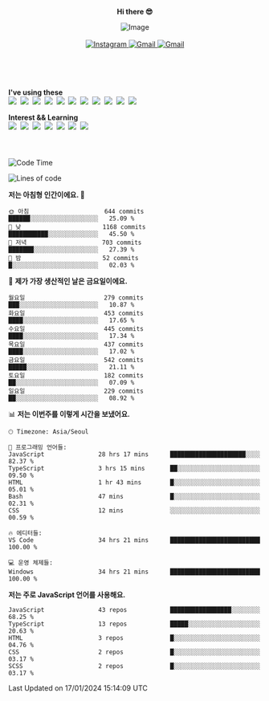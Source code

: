 <p align="center">
  <strong>Hi there 😎</strong>
</p>
<p align="center">
 <img src="https://github.com/newri0807/newri0807/assets/51315988/4a6fb530-b6e7-4156-ae8c-bd620836a7cc" alt="Image" align="center"/>
  <br/>
  <br/>
  <a href="https://www.instagram.com/_nm.87/">
    <img src="https://img.shields.io/badge/-Instagram-dd2a7b?style=flat-squaree&logo=instagram&logoColor=white" alt="Instagram" />
  </a>
  <a href="mailto:newri0807@gmail.com">
    <img src="https://img.shields.io/badge/-Gmail-d14836?style=flat-squaree&logo=Gmail&logoColor=white" alt="Gmail" />
  </a>
  <a href="https://twitter.com/Irwen215">
    <img src="https://img.shields.io/badge/Twitter-1DA1F2?style=flat-squaree&logo=twitter&logoColor=white" alt="Gmail" />
  </a>  
</p>

 
 
</p>
<br/>
<br/>
<br/>
<p align="left">
  <strong>I've using these </strong>
  <br/>
  <img src="https://img.shields.io/badge/Html5-E34F26?style=flat-square&logo=html5&logoColor=white"/></a>&nbsp 
  <img src="https://img.shields.io/badge/css-1572B6?style=flat-square&logo=css3&logoColor=white"/></a>&nbsp 
  <img src="https://img.shields.io/badge/Bootstrap-7952B3?style=flat-square&logo=Bootstrap&logoColor=white"/></a>&nbsp 
  <img src="https://img.shields.io/badge/Tailwind CSS-06B6D4?style=flat-square&amp;logo=Tailwind CSS&amp;logoColor=white"></a>&nbsp 
  <img src="https://img.shields.io/badge/Javascript-ffb13b?style=flat-square&logo=javascript&logoColor=white"/></a>&nbsp 
  <img src="https://img.shields.io/badge/jquery-0769AD?style=flat-square&logo=jquery&logoColor=white"/></a>&nbsp 
  <img src="https://img.shields.io/badge/C Sharp-239120?style=flat-square&logo=C Sharp&logoColor=white"/></a>&nbsp 
  <img src="https://img.shields.io/badge/.NET-512BD4?style=flat-square&logo=.NET&logoColor=white"/></a>&nbsp 
  <img src="https://img.shields.io/badge/MicrosoftSQLServer-CC2927?style=flat-square&logo=microsoft&logoColor=white"/></a>&nbsp
  <img src="https://img.shields.io/badge/Firebase-FFCA28?style=flat-square&logo=firebase&logoColor=white"/></a>&nbsp 
  <img src="https://img.shields.io/badge/react-61DAFB?style=flat-square&logo=react&logoColor=white"/></a>&nbsp  
</p>

<p align="left">
  <strong>Interest && Learning</strong>
  <br/>
  <img src="https://img.shields.io/badge/TypeScript-3178C6?style=flat-square&logo=TypeScript&logoColor=white"/>&nbsp 
  <img src="https://img.shields.io/badge/Next.js-000000?style=flat-square&logo=Next.js&logoColor=white"/></a>&nbsp  
  <img src="https://img.shields.io/badge/Node.js-339933?style=flat-square&logo=node.js&logoColor=white"/></a>&nbsp 
  <img src="https://img.shields.io/badge/nestjs-E0234E?style=flat-square&logo=nestjs&logoColor=white"/></a>&nbsp 
  <img src="https://img.shields.io/badge/MySQL-4479A1?style=flat-square&logo=MySQL&logoColor=white"/></a>&nbsp 
  <img src="https://img.shields.io/badge/Java-007396?style=flat-square&logo=Java&logoColor=white"/></a>&nbsp
  <img src="https://img.shields.io/badge/Sass-CC6699?style=flat-square&logo=Sass&logoColor=white"/></a>&nbsp 
</p>

&nbsp;
&nbsp;
###

<!--START_SECTION:waka-->
![Code Time](http://img.shields.io/badge/Code%20Time-725%20hrs%204%20mins-blue)

![Lines of code](https://img.shields.io/badge/%EC%A0%80%EB%8A%94%20%EC%97%AC%ED%83%9C%EA%B9%8C%EC%A7%80%20-3.3%20million%20%EC%A4%84%EC%9D%98%20%EC%BD%94%EB%93%9C%EB%A5%BC%20%EC%9E%91%EC%84%B1%ED%96%88%EC%96%B4%EC%9A%94.-blue)

**저는 아침형 인간이에요. 🐤** 

```text
🌞 아침                     644 commits         ██████░░░░░░░░░░░░░░░░░░░   25.09 % 
🌆 낮　                     1168 commits        ███████████░░░░░░░░░░░░░░   45.50 % 
🌃 저녁                     703 commits         ███████░░░░░░░░░░░░░░░░░░   27.39 % 
🌙 밤　                     52 commits          █░░░░░░░░░░░░░░░░░░░░░░░░   02.03 % 
```
📅 **제가 가장 생산적인 날은 금요일이에요.** 

```text
월요일                      279 commits         ███░░░░░░░░░░░░░░░░░░░░░░   10.87 % 
화요일                      453 commits         ████░░░░░░░░░░░░░░░░░░░░░   17.65 % 
수요일                      445 commits         ████░░░░░░░░░░░░░░░░░░░░░   17.34 % 
목요일                      437 commits         ████░░░░░░░░░░░░░░░░░░░░░   17.02 % 
금요일                      542 commits         █████░░░░░░░░░░░░░░░░░░░░   21.11 % 
토요일                      182 commits         ██░░░░░░░░░░░░░░░░░░░░░░░   07.09 % 
일요일                      229 commits         ██░░░░░░░░░░░░░░░░░░░░░░░   08.92 % 
```


📊 **저는 이번주를 이렇게 시간을 보냈어요.** 

```text
🕑︎ Timezone: Asia/Seoul

💬 프로그래밍 언어들: 
JavaScript               28 hrs 17 mins      █████████████████████░░░░   82.37 % 
TypeScript               3 hrs 15 mins       ██░░░░░░░░░░░░░░░░░░░░░░░   09.50 % 
HTML                     1 hr 43 mins        █░░░░░░░░░░░░░░░░░░░░░░░░   05.01 % 
Bash                     47 mins             █░░░░░░░░░░░░░░░░░░░░░░░░   02.31 % 
CSS                      12 mins             ░░░░░░░░░░░░░░░░░░░░░░░░░   00.59 % 

🔥 에디터들: 
VS Code                  34 hrs 21 mins      █████████████████████████   100.00 % 

💻 운영 체제들: 
Windows                  34 hrs 21 mins      █████████████████████████   100.00 % 
```

**저는 주로 JavaScript 언어를 사용해요.** 

```text
JavaScript               43 repos            █████████████████░░░░░░░░   68.25 % 
TypeScript               13 repos            █████░░░░░░░░░░░░░░░░░░░░   20.63 % 
HTML                     3 repos             █░░░░░░░░░░░░░░░░░░░░░░░░   04.76 % 
CSS                      2 repos             █░░░░░░░░░░░░░░░░░░░░░░░░   03.17 % 
SCSS                     2 repos             █░░░░░░░░░░░░░░░░░░░░░░░░   03.17 % 
```




 Last Updated on 17/01/2024 15:14:09 UTC
<!--END_SECTION:waka-->
